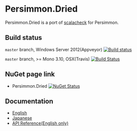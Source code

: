 # Persimmon.Dried

Persimmon.Dried is a port of [scalacheck](https://github.com/rickynils/scalacheck) for Persimmon.

## Build status

``master`` branch, Windows Server 2012(Appveyor) [![Build status](https://ci.appveyor.com/api/projects/status/j7bj9gu6ssxkadr8/branch/master?svg=true)](https://ci.appveyor.com/project/pocketberserker/persimmon-dried/branch/master)

``master`` branch, >= Mono 3.10, OSX(Travis) [![Build Status](https://travis-ci.org/persimmon-projects/Persimmon.Dried.svg?branch=master)](https://travis-ci.org/persimmon-projects/Persimmon.Dried)

## NuGet page link

* Persimmon.Dried [![NuGet Status](http://img.shields.io/nuget/v/Persimmon.Dried.svg?style=flat)](https://www.nuget.org/packages/Persimmon.Dried/)

## Documentation

* [English](http://persimmon-projects.github.io/Persimmon.Dried/)
* [Japanese](http://persimmon-projects.github.io/Persimmon.Dried/ja/)
* [API Reference(English only)](http://persimmon-projects.github.io/Persimmon.Dried/reference/)

